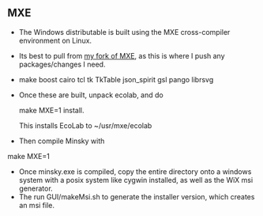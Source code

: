 ## MXE

- The Windows distributable is built using the MXE cross-compiler environment on Linux. 

- Its best to pull from [my fork of MXE](https://github.com/highperformancecoder/mxe), as this is where I push any packages/changes I need. 

- make boost cairo tcl tk TkTable json_spirit gsl pango librsvg

- Once these are built, unpack ecolab, and do

   make MXE=1 install.

  This installs EcoLab to ~/usr/mxe/ecolab

- Then compile Minsky with

make MXE=1

- Once minsky.exe is compiled, copy the entire directory onto a windows system with a posix system like cygwin installed, as well as the WiX msi generator. 
- The run GUI/makeMsi.sh to generate the installer version, which creates an msi file.
